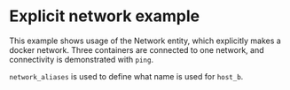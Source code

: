 # Explicit network example

This example shows usage of the Network entity, which explicitly makes
a docker network. Three containers are connected to one network, and
connectivity is demonstrated with `ping`.

`network_aliases` is used to define what name is used for `host_b`.
